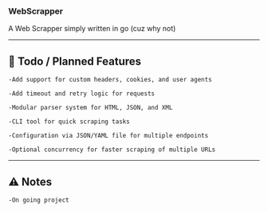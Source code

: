 ### WebScrapper

A Web Scrapper simply written in go (cuz why not)

---

## 📝 Todo / Planned Features

    -Add support for custom headers, cookies, and user agents

    -Add timeout and retry logic for requests

    -Modular parser system for HTML, JSON, and XML

    -CLI tool for quick scraping tasks

    -Configuration via JSON/YAML file for multiple endpoints

    -Optional concurrency for faster scraping of multiple URLs


---

## ⚠️ Notes

    -On going project


